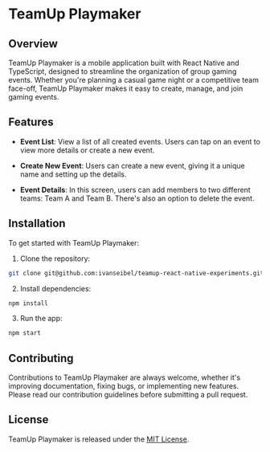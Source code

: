 # TeamUp Playmaker

## Overview

TeamUp Playmaker is a mobile application built with React Native and TypeScript, designed to streamline the organization of group gaming events. Whether you're planning a casual game night or a competitive team face-off, TeamUp Playmaker makes it easy to create, manage, and join gaming events.

## Features

- **Event List**: View a list of all created events. Users can tap on an event to view more details or create a new event.

- **Create New Event**: Users can create a new event, giving it a unique name and setting up the details.

- **Event Details**: In this screen, users can add members to two different teams: Team A and Team B. There's also an option to delete the event.

## Installation

To get started with TeamUp Playmaker:

1. Clone the repository:

```bash
git clone git@github.com:ivanseibel/teamup-react-native-experiments.git
```

2. Install dependencies:

```bash
npm install
```

3. Run the app:

```bash
npm start
```

## Contributing

Contributions to TeamUp Playmaker are always welcome, whether it's improving documentation, fixing bugs, or implementing new features. Please read our contribution guidelines before submitting a pull request.

## License

TeamUp Playmaker is released under the [MIT License](LICENSE).
